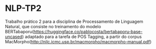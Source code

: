 # NLP-TP2
Trabalho prático 2 para a disciplina de Processamento de Linguagem Natural, que consiste no treinamento do modelo BERTabaporu(https://huggingface.co/pablocosta/bertabaporu-base-uncased) adaptado para a tarefa de POS Tagging, a partir do corpus MacMorpho(http://nilc.icmc.usp.br/macmorpho/macmorpho-manual.pdf) 
